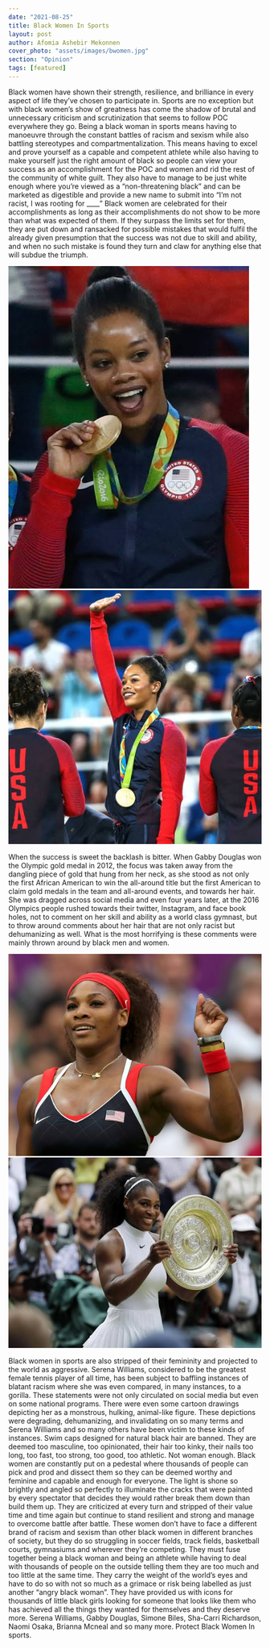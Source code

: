 ```yaml
---
date: "2021-08-25"
title: Black Women In Sports
layout: post
author: Afomia Ashebir Mekonnen
cover_photo: "assets/images/bwomen.jpg"
section: "Opinion"
tags: [featured]
---
```


Black women have shown their strength, resilience, and brilliance in every aspect of life they’ve chosen to participate in. Sports are no exception but with black women’s show of greatness has come the shadow of brutal and unnecessary criticism and scrutinization that seems to follow POC everywhere they go.
Being a black woman in sports means having to manoeuvre through the constant battles of racism and sexism while also battling stereotypes and compartmentalization. This means having to excel and prove yourself as a capable and competent athlete while also having to make yourself just the right amount of black so people can view your success as an accomplishment for the POC and women and rid the rest of the community of white guilt. They also have to manage to be just white enough where you’re viewed as a “non-threatening black” and can be marketed as digestible and provide a new name to submit into “I’m not racist, I was rooting for \_\_\_\_”
Black women are celebrated for their accomplishments as long as their accomplishments do not show to be more than what was expected of them. If they surpass the limits set for them, they are put down and ransacked for possible mistakes that would fulfil the already given presumption that the success was not due to skill and ability, and when no such mistake is found they turn and claw for anything else that will subdue the triumph.

![bwomen1](/assets/images/bwomen1.jpg)
![bwomen2](/assets/images/bwomen2.jpg)

When the success is sweet the backlash is bitter. When Gabby Douglas won the Olympic gold medal in 2012, the focus was taken away from the dangling piece of gold that hung from her neck, as she stood as not only the first African American to win the all-around title but the first American to claim gold medals in the team and all-around events, and towards her hair. She was dragged across social media and even four years later, at the 2016 Olympics people rushed towards their twitter, Instagram, and face book holes, not to comment on her skill and ability as a world class gymnast, but to throw around comments about her hair that are not only racist but dehumanizing as well. What is the most horrifying is these comments were mainly thrown around by black men and women.

![bwomen3](/assets/images/bwomen3.jpg) ![bwomen4](/assets/images/bwomen4.jpg)

Black women in sports are also stripped of their femininity and projected to the world as aggressive. Serena Williams, considered to be the greatest female tennis player of all time, has been subject to baffling instances of blatant racism where she was even compared, in many instances, to a gorilla. These statements were not only circulated on social media but even on some national programs. There were even some cartoon drawings depicting her as a monstrous, hulking, animal-like figure. These depictions were degrading, dehumanizing, and invalidating on so many terms and Serena Williams and so many others have been victim to these kinds of instances.
Swim caps designed for natural black hair are banned. They are deemed too masculine, too opinionated, their hair too kinky, their nails too long, too fast, too strong, too good, too athletic.
Not woman enough.
Black women are constantly put on a pedestal where thousands of people can pick and prod and dissect them so they can be deemed worthy and feminine and capable and enough for everyone. The light is shone so brightly and angled so perfectly to illuminate the cracks that were painted by every spectator that decides they would rather break them down than build them up. They are criticized at every turn and stripped of their value time and time again but continue to stand resilient and strong and manage to overcome battle after battle.
These women don’t have to face a different brand of racism and sexism than other black women in different branches of society, but they do so struggling in soccer fields, track fields, basketball courts, gymnasiums and wherever they’re competing. They must fuse together being a black woman and being an athlete while having to deal with thousands of people on the outside telling them they are too much and too little at the same time. They carry the weight of the world’s eyes and have to do so with not so much as a grimace or risk being labelled as just another “angry black woman”.
They have provided us with icons for thousands of little black girls looking for someone that looks like them who has achieved all the things they wanted for themselves and they deserve more.
Serena Williams, Gabby Douglas, Simone Biles, Sha-Carri Richardson, Naomi Osaka, Brianna Mcneal and so many more. Protect Black Women In sports.
